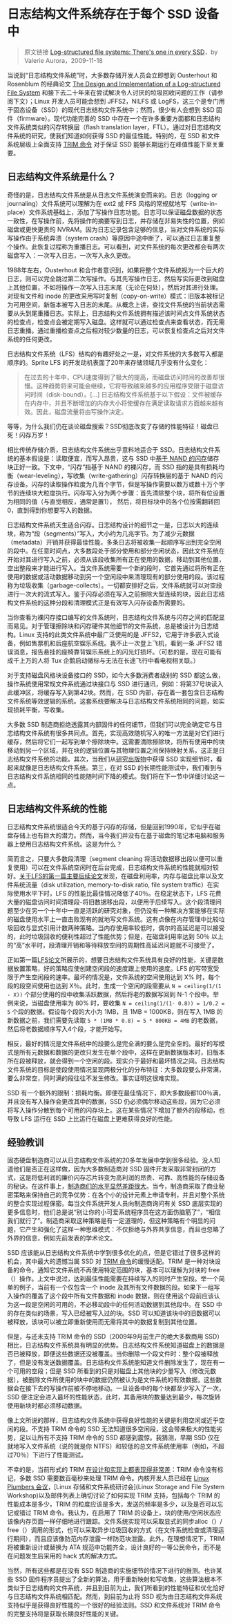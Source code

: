 # 日志结构文件系统存在于每个 SSD 设备中

> 原文链接 [Log-structured file systems: There's one in every SSD](https://lwn.net/Articles/353411/)，by Valerie Aurora，2009-11-18

当说到“日志结构文件系统”时，大多数存储开发人员会立即想到 Ousterhout  和 Rosenblum 的经典论文 [The Design and Implementation of a Log-structured File System](http://citeseerx.ist.psu.edu/viewdoc/summary?doi=10.1.1.41.8933) 和接下去二十年来在尝试解决令人讨厌的垃圾回收问题的工作（请参阅下文）；Linux 开发人员可能会想到 JFFS2，NILFS 或 LogFS，这三个是专门用于固态设备（SSD）的现代日志结构文件系统中；然而，很少有人会想到 SSD 固件（firmware）。现代功能完善的 SSD 中存在一个在许多重要方面都和日志结构文件系统类似的闪存转换层（flash translation layer，FTL）。通过对日志结构文件系统的研究，使我们知道如何获得 SSD 的最佳性能。特别的，在 SSD 和文件系统层级上全面支持 [TRIM 命令](https://lwn.net/Articles/293658/) 对于保证 SSD 能够长期运行在峰值性能下至关重要。

## 日志结构文件系统是什么？

奇怪的是，日志结构文件系统是从日志文件系统演变而来的。日志（logging or journaling）文件系统可以理解为在 ext2 或 FFS 风格的常规就地写（write-in-place）文件系统基础上，添加了写操作日志功能。日志可以保证磁盘数据的状态一致性，在写操作前，先将操作的摘要写到日志，并存储在非易失性的位置，例如磁盘或更快更贵的 NVRAM。因为日志记录包含足够的信息，当对文件系统的实际写操作由于系统奔溃（system crash）等原因中途中断了，可以通过日志重复整个操作。此恢复过程称为重播日志。可以看到，对文件系统的每次更改都会有两次磁盘写入：一次写入日志，一次写入永久更改。

1988年左右，Ousterhout 和合作者意识到，如果将整个文件系统视为一个巨大的日志，则可以完全跳过第二次写操作。与其先写操作日志，然后写实际更改到磁盘上其他位置，不如将操作一次写入日志末尾（无论在何处），然后对其进行处理。对现有文件和 inode 的更改采用写时复制（copy-on-write）模式：旧版本被标记为可用空间，新版本被写入日志的末尾。从概念上讲，查找文件系统的当前状态需要从头到尾重播日志。实际上，日志结构文件系统拥有描述该时间点文件系统状态的检查点，检查点会被定期写入磁盘。这样就可以通过检查点来查看状态，而无需日志重播。通过重播检查点之后相对较少数量的日志，可以恢复检查点之后对文件系统的任何更改。

日志结构文件系统（LFS）结构的有趣好处之一是，对文件系统的大多数写入都是顺序的。Sprite LFS 的开发动机表面了20年来存储领域几乎没有什么变化：
> 在过去的十年中，CPU速度得到了极大的提高，而磁盘访问时间的改善却很慢。这种趋势将来可能会继续，它将导致越来越多的应用程序受限于磁盘访问时间（disk-bound）。[...] 日志结构文件系统基于以下假设：文件被缓存在内存中，并且不断增加的内存大小将使缓存在满足读取请求方面越来越有效。因此，磁盘流量将由写操作决定。

等等，为什么我们仍在谈论磁盘搜索？SSD彻底改变了存储的性能特征！磁盘已死！闪存万岁！

相比传统存储介质，日志结构文件系统出乎意料地适合于 SSD。日志结构文件系统的基本假设是：读取便宜，而写入昂贵，这与 SSD 中[基于 NAND 的闪存](https://en.wikipedia.org/wiki/Flash_memory#NAND_flash)储存块正好一致。下文中，“闪存”指基于 NAND 的裸闪存，而 SSD 指的是具有损耗均衡（wear-leveling），写收集（write-gathering）闪存转换层的基于 NAND 的闪存设备。闪存的读取操作粒度为几百个字节，但是写操作需要以数万或数十万个字节的连续块大粒度执行。闪存写入分为两个步骤：首先清除整个块，将所有位设置为相同的值（与直觉相反，通常是置1）， 然后，将目标块中的各个位按需翻转回0，直到得到你想要写入的数据。

日志结构文件系统天生适合闪存。日志结构设计的细节之一是，日志以大的连续块，​​称为“段（segments）”写入，大小约为几兆字节。为了减少元数据（metadata）开销并获得最佳性能，多条日志将被收集一起顺序写出到完全空闲的段中。在任意时间点，大多数段处于部分使用和部分空闲状态，因此文件系统在开始对其进行写入之前，必须从该段收集所有正在使用的数据，移动到其他位置，空出整段来才能进行写入。当文件系统需要一个新的段时，它首先通过将所有正在使用的数据或活动数据移动到另一个空闲段中来清理现有的部分使用的段。该过程称为垃圾收集（garbage-collects）。一切都安排好之后，文件系统就可以对空段进行一次大的流式写入。鉴于闪存必须在写入之前擦除大型连续的块，因此日志结构文件系统的这种分段和清理模式正是有效写入闪存设备所需要的。

当你查看为裸闪存接口编写的文件系统时，日志结构文件系统与闪存之间的匹配显而易见。对于管理擦除块和闪存硬件其他细节的文件系统，总是被设计为日志结构。Linux 支持的此类文件系统中最广泛使用的是 JFFS2，它用于许多嵌入式设备，例如售票机和后座航空娱乐系统。我不止一次登上飞机，看到一条 JFFS2 错误消息，报告悬挂的座椅靠背娱乐系统上的闪光灯损坏。（可悲的是，现在可能有成千上万的人将 Tux 企鹅启动徽标与无法在长途飞行中看电视相关联。）

对于支持磁盘风格块设备接口的 SSD，如今大多数消费者级别的 SSD 都这么做，操作系统使用常规文件系统通过块接口与 SSD 进行通讯，例如：将第37号块读入此缓冲区，将缓存写入到第42块。然而，在 SSD 内部，存在着一套包含日志结构文件系统等效逻辑的系统。这套系统要解决与日志结构文件系统相同的问题，如实现损耗平衡，写收集。

大多数 SSD 制造商拒绝透露其内部固件的任何细节，但我们可以完全确定它与日志结构文件系统有很多共同点。首先，实现高效随机写入的唯一方法是对它们进行缓存，然后将它们一起写到单个擦除块中。这需要清除擦除块，将所有使用中的块移动到另一个区域，并在块的逻辑位置与其物理位置之间保持映射关系，这正是日志结构文件系统的功能。其次，当我们从[研究出版物](http://ieeexplore.ieee.org/xpl/freeabs_all.jsp?arnumber=1010143)中获得 SSD 实现细节时，看起来就像是日志结构文件系统。第三，在对 SSD 的长期性能测试中，我们看到与日志结构文件系统相同的性能随时间下降的模式。我们将在下一节中详细讨论这一点。

## 日志结构文件系统的性能

日志结构文件系统很适合今天的基于闪存的存储，但是回到1990年，它似乎在磁盘存储上也有巨大的潜力。然而，当今我们并没有在基于磁盘的笔记本电脑和服务器上使用日志结构文件系统。这是为什么？

简而言之，只要大多数段清理（segment cleaning 将活动数据移出段以便可以重复使用）可以在文件系统空闲时在后台完成，日志结构文件系统的性能就相对较好。[关于LFS的第一篇主要后续论文](http://www.eecs.harvard.edu/~margo/papers/usenix93/paper.pdf)发现，在磁盘利用率，内存与磁盘比率以及文件系统流量（disk utilization, memory-to-disk ratio, file system traffic）在实际使用水平下时，LFS 的性能比最佳情况降低了40％。在稳定状态下，LFS 花费大量的磁盘访问时间清理段-将旧数据移出段，以便用于后续写入。这个段清理问题至少在另一个十年中一直是活跃的研究对象，但仍没有一种解决方案能够在实际的磁盘使用水平上一直击败现有的就地写文件系统。这有点像在内存管理中比较垃圾回收与显式引用计数两种策略。当内存使用率较低时，偶尔的高延迟是可以接受的，此时垃圾回收的便利性超过了性能优势；但是，在磁盘利用率达到 50％ 以上的“高”水平时，段清理开销和等待释放空间的周期性高延迟问题就不可接受了。

正如第一篇[LFS论文](http://citeseerx.ist.psu.edu/viewdoc/summary?doi=10.1.1.41.8933)所展示的，想要日志结构文件系统具有良好的性能，关键是数据放置策略，好的策略应使创建空闲段的速度跟上使用的速度。LFS 的写带宽受限于产生空闲段的速率。最坏的情况是，文件系统的空间使用达到 X% 时，每个段的段空间使用也达到 X％。此时，生成一个空闲的段需要从
`N = ceiling(1/(1 - X))`
个部分使用的段中收集活跃数据，然后将老的数据写回到 N-1 个段中。举例来说，当磁盘使用率为 80% 时，要收集
`N = ceiling(1/(1- 0.8)) = 1/0.2 = 5`
个段的数据。假设每个段的大小为 1MB，且 1MB = 1000KB，则在写入 1MB 的新数据之前，我们需要先读取
`5 * (1MB * 0.8) = 5 * 800KB = 4MB`
的老数据，然后将老数据顺序写入4个段，才能开始写。

相反，最好的情况是文件系统中的段要么是完全满的要么是完全空的。最好的写模式是所有元数据和数据的更改只发生在单个段中，这样在更新数据版本时，旧版本所在段被释放，就会得到一个空闲的段。现实介于最好和最坏情况之间。日志结构文件系统的目标是使段使用情况呈现两极分化的分布特征：大多数段要么非常满，要么非常空，同时满的段往往不发生修改。事实证明这很难实现。

SSD 有一个额外的限制：损耗均衡。即便在最佳情况下，即大多数段都100％满，并且没有写入操作会更改其中的数据，SSD 仍必须偶尔移动这些段，因为它必须将写入操作分散到每个可用的闪存块上。这在某些情况下增加了额外的段移动，也导致 LFS 运行在 SSD 上比运行在磁盘上更难获得良好的性能。

## 经验教训

固态硬盘制造商可以从日志结构文件系统的20多年发展中学到很多经验。没人知道他们是否正在这样做，因为大多数制造商对 SSD 固件开发采取非常封闭的方式，这是将低利润的廉价闪存芯片转变为高利润的昂贵、可靠、高性能的存储设备的秘诀。在这件事上，[制造商们的水平显然差距很大](http://www.tomshardware.com/reviews/ssd-hdd-flash,2127-14.html)。当今，制造商采取了商业秘密策略来保持自己的竞争优势：在各个小的设计元素上申请专利，并且对整个系统的整合实现过程保密。每当文件系统开发人员向制造商询问有关 SSD 底层实现的更多信息时，他们总是说“别让你的小可爱系统程序员在这方面伤脑筋了”，“相信我们就行了”。制造商采取这种策略是有一定道理的，但这种策略有个明显的问题，它产生和强化了这样一种思维模式：不仅拒绝与外界共享信息，而且也忽略了外界的信息，例如先前发表的学术论文。

SSD 应该能从日志结构文件系统中学到很多优化的点，但是它错过了很多这样的机会，其中最大的遗憾当属 SSD 对 [TRIM 命令](http://en.wikipedia.org/wiki/TRIM_(SSD_command))的缓慢适配。TRIM 是一种对块设备的命令，通知它文件系统不再使用特定范围的块，基本可以理解为对块的 free（）操作。上文中说过，达到最佳性能需要在持续写入的同时产生空段。举一个简单的例子，当前有一个仅包含一个 inode 及其所有文件数据的段。如果下一组写入操作的覆盖了这个段中所有文件数据和 inode 数据，则在使用这个段前应该认为这一段是空闲的可用的，不必移动段中的任何活动数据到其他段中。在 SSD 中的存在类似的场景，写入已经被写入过的块。SSD 可以知道该块中的旧数据可以被释放，该块可以被立即重新使用而无需将其中的数据复制到其他位置。

但是，与还未支持 TRIM 命令的 SSD（2009年9月前生产的绝大多数商用 SSD）相比，日志结构文件系统具有明显的优势。日志结构文件系统知道磁盘上的数据是否已被释放，即便这些数据还没被覆盖。当你删除一个段文件时：整个段被释放了，但是没有发送数据覆盖。日志结构文件系统能知道文件删除发生了，现在有一个可用的空段；但是 SSD 所看到的只是对磁盘上其他块的少量写入（修改元数据），被删除文件所使用的块中的数据仍然被认为是文件系统的有效数据，这些数据会在接下去的写操作前被不停地移动。一旦设备中的每个块都至少写入了一次，SSD 便注定会进入最坏的性能状态，此时，其备用块的数量达到最少，每次旋转使用新块时都必须移动数据。

像上文所说的那样，日志结构文件系统中获得良好性能的关键是利用空闲或近乎空闲的段。不支持 TRIM 命令的 SSD 无法知道很多空闲段，这会带来极大的性能劣势，足以让所有不支持 TRIM 命令的 SSD 都感到震惊。我猜测，早期 SSD 仅在就地写入文件系统（说的就是你 NTFS）和较低的总文件系统使用率（例如，不超过70％）下进行了性能测试。

不幸的是，当前形式的 TRIM [在设计和实现上都表现得非常差](http://lwn.net/Articles/347511/)：TRIM 命令没有标记，多数 SSD 需要数百毫秒来处理 TRIM 命令。内核开发人员已经在 [Linux Plumbers 会议](http://linuxplumbersconf.org/2009/)，[Linux 存储和文件系统研讨会](Linux Storage and File System Workshop)以及邮件列表上确切讨论了如何实现 TRIM 支持，包括每个 TRIM 的性能成本是多少，TRIM 的粒度应该是多大，发送的频率是多少，以及是否可以忘记或错过 TRIM 命令。我认为，在启用了 TRIM 的设备上，块的使用/空闲状态应该像内存页面一样仔细地进行跟踪。文件系统实现可以采取显式的同步alloc（）/ free（）调用的形式，也可以采取异步垃圾回收的方式（在文件系统检查或清理运行期间），而且应该像防范内存泄露一样防范块泄露。此外，在理想情况下，TRIM 将被重新设计或替换为 ATA 规范中功能齐全，设计良好的一等公民命令，而不是在问题发生后采用的 hack 式的解决方式。

当然，所有这些都是在没有 SSD 制造商的实施细节的情况下进行的推测。也许某些 SSD 固件程序员提出了全新的算法，用于重新映射和写收集，这些算法根本不类似于日志结构的文件系统，并且到目前为止，我们所看到的性能特征和优化恰好与日志结构文件系统相匹配。然而，到目前为止将 SSD 视为由日志结构文件系统支持似乎是获得良好性能的一个很好的经验法则。SSD 和文件系统对 TRIM 命令的完整支持将是获取长期良好性能的关键。
